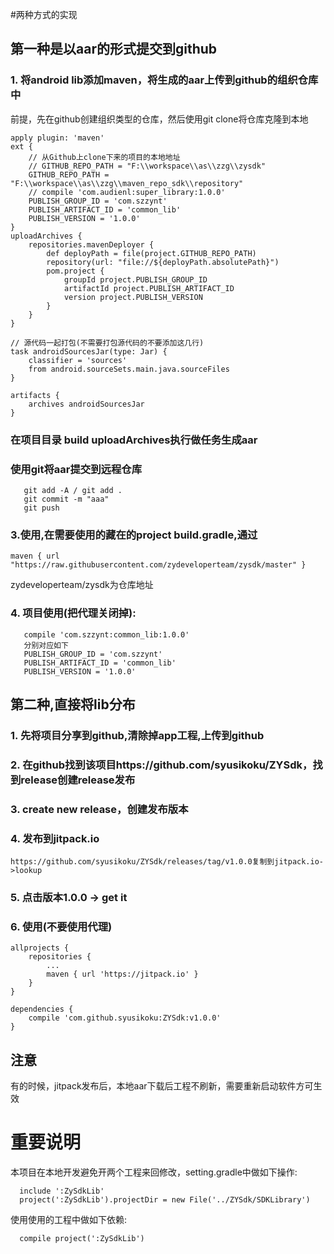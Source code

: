 #两种方式的实现
## 第一种是以aar的形式提交到github
### 1. 将android lib添加maven，将生成的aar上传到github的组织仓库中
前提，先在github创建组织类型的仓库，然后使用git clone将仓库克隆到本地

    apply plugin: 'maven'
    ext {
        // 从Github上clone下来的项目的本地地址
        // GITHUB_REPO_PATH = "F:\\workspace\\as\\zzg\\zysdk"
        GITHUB_REPO_PATH = "F:\\workspace\\as\\zzg\\maven_repo_sdk\\repository"
        // compile 'com.audienl:super_library:1.0.0'
        PUBLISH_GROUP_ID = 'com.szzynt'
        PUBLISH_ARTIFACT_ID = 'common_lib'
        PUBLISH_VERSION = '1.0.0'
    }
    uploadArchives {
        repositories.mavenDeployer {
            def deployPath = file(project.GITHUB_REPO_PATH)
            repository(url: "file://${deployPath.absolutePath}")
            pom.project {
                groupId project.PUBLISH_GROUP_ID
                artifactId project.PUBLISH_ARTIFACT_ID
                version project.PUBLISH_VERSION
            }
        }
    }
    
    // 源代码一起打包(不需要打包源代码的不要添加这几行)
    task androidSourcesJar(type: Jar) {
        classifier = 'sources'
        from android.sourceSets.main.java.sourceFiles
    }
    
    artifacts {
        archives androidSourcesJar
    }
    
###  在项目目录 build   uploadArchives执行做任务生成aar
###  使用git将aar提交到远程仓库
       git add -A / git add .
       git commit -m "aaa"
       git push

### 3.使用,在需要使用的藏在的project build.gradle,通过
    maven { url "https://raw.githubusercontent.com/zydeveloperteam/zysdk/master" }
   zydeveloperteam/zysdk为仓库地址
   
### 4. 项目使用(把代理关闭掉):
       compile 'com.szzynt:common_lib:1.0.0' 
       分别对应如下
       PUBLISH_GROUP_ID = 'com.szzynt'
       PUBLISH_ARTIFACT_ID = 'common_lib'
       PUBLISH_VERSION = '1.0.0'
   
## 第二种,直接将lib分布
### 1. 先将项目分享到github,清除掉app工程,上传到github
### 2. 在github找到该项目https://github.com/syusikoku/ZYSdk，找到release创建release发布
### 3. create new release，创建发布版本
### 4. 发布到jitpack.io
    https://github.com/syusikoku/ZYSdk/releases/tag/v1.0.0复制到jitpack.io->lookup
### 5. 点击版本1.0.0 -> get it
### 6. 使用(不要使用代理)
    allprojects {
        repositories {
            ...
            maven { url 'https://jitpack.io' }
        }
    }
    
    dependencies {
        compile 'com.github.syusikoku:ZYSdk:v1.0.0'
    }
    
## 注意
 有的时候，jitpack发布后，本地aar下载后工程不刷新，需要重新启动软件方可生效
    
# 重要说明    
 本项目在本地开发避免开两个工程来回修改，setting.gradle中做如下操作:
  
      include ':ZySdkLib'
      project(':ZySdkLib').projectDir = new File('../ZYSdk/SDKLibrary')
      
  使用使用的工程中做如下依赖:
  
      compile project(':ZySdkLib')    